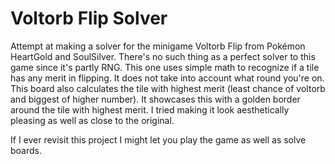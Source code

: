 # Voltorb Flip Solver
Attempt at making a solver for the minigame Voltorb Flip from Pokémon HeartGold and SoulSilver.
There's no such thing as a perfect solver to this game since it's partly RNG.
This one uses simple math to recognize if a tile has any merit in flipping.
It does not take into account what round you're on.
This board also calculates the tile with highest merit (least chance of voltorb and biggest of higher number).
It showcases this with a golden border around the tile with highest merit.
I tried making it look aesthetically pleasing as well as close to the original.

If I ever revisit this project I might let you play the game as well as solve boards.
